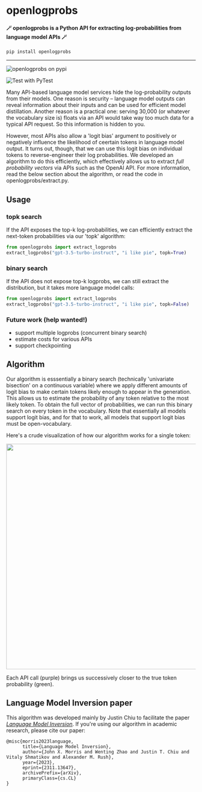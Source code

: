 # openlogprobs

#### 🪄 openlogprobs is a Python API for extracting log-probabilities from language model APIs 🪄 </p>


```bash
pip install openlogprobs
```

<hr>

![openlogprobs on pypi](https://badge.fury.io/py/openlogprobs.svg)

![Test with PyTest](https://github.com/justinchiu/openlogprobs/workflows/Test%20with%20PyTest/badge.svg)

Many API-based language model services hide the log-probability outputs from their models. One reason is security – language model outputs can reveal information about their inputs and can be used for efficient model distillation. Another reason is a practical one: serving 30,000 (or whatever the vocabulary size is) floats via an API would take way too much data for a typical API request. So this information is hidden to you.

However, most APIs also allow a 'logit bias' argument to positively or negatively influence the likelihood of ceertain tokens in language model output. It turns out, though, that we can use this logit bias on individual tokens to reverse-engineer their log probabilities. We developed an algorithm to do this efficiently, which effectively allows us to extract *full probability vectors* via APIs such as the OpenAI API. For more information, read the below section about the algorithm, or read the code in openlogprobs/extract.py.


## Usage

### topk search

If the API exposes the top-k log-probabilities, we can efficiently extract the next-token probabilities via our 'topk' algorithm:

```python
from openlogprobs import extract_logprobs
extract_logprobs("gpt-3.5-turbo-instruct", "i like pie", topk=True)
```

### binary search

If the API does not expose top-k logprobs, we can still extract the distribution, but it takes more language model calls:

```python
from openlogprobs import extract_logprobs
extract_logprobs("gpt-3.5-turbo-instruct", "i like pie", topk=False)
```

### Future work (help wanted!)

- support multiple logprobs (concurrent binary search)
- estimate costs for various APIs
- support checkpointing

## Algorithm

Our algorithm is esssentially a binary search (technically 'univariate bisection' on a continuous variable) where we apply different amounts of logit bias to make certain tokens likely enough to appear in the generation. This allows us to estimate the probability of any token relative to the most likely token. To obtain the full vector of probabilities, we can run this binary search on every token in the vocabulary. Note that essentially all models support logit bias, and for that to work, all models that support logit bias must be open-vocabulary.

Here's a crude visualization of how our algorithm works for a single token:

<img src="https://github.com/justinchiu/openlogprobs/raw/main/vis.png" width="600"/>

Each API call (purple) brings us successively closer to the true token probability (green).


## Language Model Inversion paper

This algorithm was developed mainly by Justin Chiu to facilitate the paper [*Language Model Inversion*](https://arxiv.org/abs/2311.13647). If you're using our algorithm in academic research, please cite our paper:

```
@misc{morris2023language,
      title={Language Model Inversion}, 
      author={John X. Morris and Wenting Zhao and Justin T. Chiu and Vitaly Shmatikov and Alexander M. Rush},
      year={2023},
      eprint={2311.13647},
      archivePrefix={arXiv},
      primaryClass={cs.CL}
}
```

